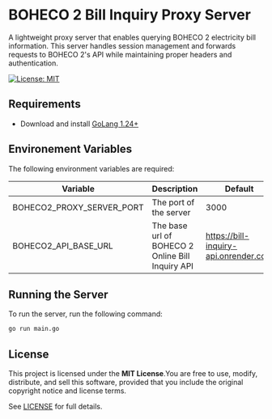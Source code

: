 # BOHECO 2 Bill Inquiry Proxy Server

A lightweight proxy server that enables querying BOHECO 2 electricity bill information. This server handles session management and forwards requests to BOHECO 2's API while maintaining proper headers and authentication.

[![License: MIT](https://img.shields.io/badge/License-MIT-yellow.svg)](https://opensource.org/licenses/MIT)

## Requirements

- Download and install [GoLang 1.24+](https://go.dev/doc/install)

## Environement Variables

The following environment variables are required:

| Variable | Description | Default |
| --- | --- | --- |
| BOHECO2_PROXY_SERVER_PORT | The port of the server | 3000 |
| BOHECO2_API_BASE_URL | The base url of BOHECO 2 Online Bill Inquiry API  | https://bill-inquiry-api.onrender.com |

## Running the Server

To run the server, run the following command:
```bash
go run main.go
```

## License

This project is licensed under the **MIT License**.You are free to use, modify, distribute, and sell this software, provided that you include the original copyright notice and license terms.


See [LICENSE](./LICENSE) for full details.